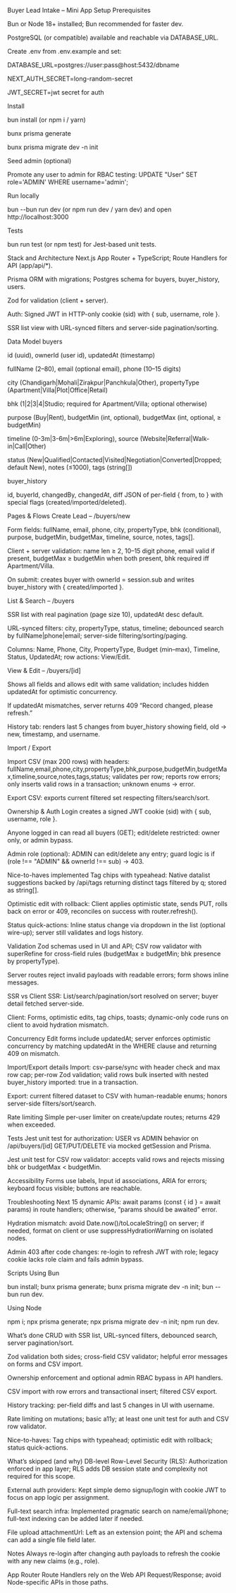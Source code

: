 Buyer Lead Intake – Mini App
Setup
Prerequisites

Bun or Node 18+ installed; Bun recommended for faster dev.

PostgreSQL (or compatible) available and reachable via DATABASE_URL.

Create .env from .env.example and set:

DATABASE_URL=postgres://user:pass@host:5432/dbname

NEXT_AUTH_SECRET=long-random-secret

JWT_SECRET=jwt secret for auth

Install

bun install (or npm i / yarn)

bunx prisma generate

bunx prisma migrate dev -n init

Seed admin (optional)

Promote any user to admin for RBAC testing:
UPDATE "User" SET role='ADMIN' WHERE username='admin';

Run locally

bun --bun run dev (or npm run dev / yarn dev) and open http://localhost:3000

Tests

bun run test (or npm test) for Jest-based unit tests.

Stack and Architecture
Next.js App Router + TypeScript; Route Handlers for API (app/api/*).

Prisma ORM with migrations; Postgres schema for buyers, buyer_history, users.

Zod for validation (client + server).

Auth: Signed JWT in HTTP-only cookie (sid) with { sub, username, role }.

SSR list view with URL-synced filters and server-side pagination/sorting.

Data Model
buyers

id (uuid), ownerId (user id), updatedAt (timestamp)

fullName (2–80), email (optional email), phone (10–15 digits)

city (Chandigarh|Mohali|Zirakpur|Panchkula|Other), propertyType (Apartment|Villa|Plot|Office|Retail)

bhk (1|2|3|4|Studio; required for Apartment/Villa; optional otherwise)

purpose (Buy|Rent), budgetMin (int, optional), budgetMax (int, optional, ≥ budgetMin)

timeline (0-3m|3-6m|>6m|Exploring), source (Website|Referral|Walk-in|Call|Other)

status (New|Qualified|Contacted|Visited|Negotiation|Converted|Dropped; default New), notes (≤1000), tags (string[])

buyer_history

id, buyerId, changedBy, changedAt, diff JSON of per-field { from, to } with special flags (created/imported/deleted).

Pages & Flows
Create Lead – /buyers/new

Form fields: fullName, email, phone, city, propertyType, bhk (conditional), purpose, budgetMin, budgetMax, timeline, source, notes, tags[].

Client + server validation: name len ≥ 2, 10–15 digit phone, email valid if present, budgetMax ≥ budgetMin when both present, bhk required iff Apartment/Villa.

On submit: creates buyer with ownerId = session.sub and writes buyer_history with { created/imported }.

List & Search – /buyers

SSR list with real pagination (page size 10), updatedAt desc default.

URL-synced filters: city, propertyType, status, timeline; debounced search by fullName|phone|email; server-side filtering/sorting/paging.

Columns: Name, Phone, City, PropertyType, Budget (min–max), Timeline, Status, UpdatedAt; row actions: View/Edit.

View & Edit – /buyers/[id]

Shows all fields and allows edit with same validation; includes hidden updatedAt for optimistic concurrency.

If updatedAt mismatches, server returns 409 “Record changed, please refresh.”

History tab: renders last 5 changes from buyer_history showing field, old → new, timestamp, and username.

Import / Export

Import CSV (max 200 rows) with headers: fullName,email,phone,city,propertyType,bhk,purpose,budgetMin,budgetMax,timeline,source,notes,tags,status; validates per row; reports row errors; only inserts valid rows in a transaction; unknown enums → error.

Export CSV: exports current filtered set respecting filters/search/sort.

Ownership & Auth
Login creates a signed JWT cookie (sid) with { sub, username, role }.

Anyone logged in can read all buyers (GET); edit/delete restricted: owner only, or admin bypass.

Admin role (optional): ADMIN can edit/delete any entry; guard logic is if (role !== "ADMIN" && ownerId !== sub) → 403.

Nice-to-haves implemented
Tag chips with typeahead: Native datalist suggestions backed by /api/tags returning distinct tags filtered by q; stored as string[].

Optimistic edit with rollback: Client applies optimistic state, sends PUT, rolls back on error or 409, reconciles on success with router.refresh().

Status quick-actions: Inline status change via dropdown in the list (optional wire-up); server still validates and logs history.

Validation
Zod schemas used in UI and API; CSV row validator with superRefine for cross-field rules (budgetMax ≥ budgetMin; bhk presence by propertyType).

Server routes reject invalid payloads with readable errors; form shows inline messages.

SSR vs Client
SSR: List/search/pagination/sort resolved on server; buyer detail fetched server-side.

Client: Forms, optimistic edits, tag chips, toasts; dynamic-only code runs on client to avoid hydration mismatch.

Concurrency
Edit forms include updatedAt; server enforces optimistic concurrency by matching updatedAt in the WHERE clause and returning 409 on mismatch.

Import/Export details
Import: csv-parse/sync with header check and max row cap; per-row Zod validation; valid rows bulk inserted with nested buyer_history imported: true in a transaction.

Export: current filtered dataset to CSV with human-readable enums; honors server-side filters/sort/search.

Rate limiting
Simple per-user limiter on create/update routes; returns 429 when exceeded.

Tests
Jest unit test for authorization: USER vs ADMIN behavior on /api/buyers/[id] GET/PUT/DELETE via mocked getSession and Prisma.

Jest unit test for CSV row validator: accepts valid rows and rejects missing bhk or budgetMax < budgetMin.

Accessibility
Forms use labels, Input id associations, ARIA for errors; keyboard focus visible; buttons are reachable.

Troubleshooting
Next 15 dynamic APIs: await params (const { id } = await params) in route handlers; otherwise, “params should be awaited” error.

Hydration mismatch: avoid Date.now()/toLocaleString() on server; if needed, format on client or use suppressHydrationWarning on isolated nodes.

Admin 403 after code changes: re-login to refresh JWT with role; legacy cookie lacks role claim and fails admin bypass.

Scripts
Using Bun

bun install; bunx prisma generate; bunx prisma migrate dev -n init; bun --bun run dev.

Using Node

npm i; npx prisma generate; npx prisma migrate dev -n init; npm run dev.

What’s done
CRUD with SSR list, URL-synced filters, debounced search, server pagination/sort.

Zod validation both sides; cross-field CSV validator; helpful error messages on forms and CSV import.

Ownership enforcement and optional admin RBAC bypass in API handlers.

CSV import with row errors and transactional insert; filtered CSV export.

History tracking: per-field diffs and last 5 changes in UI with username.

Rate limiting on mutations; basic a11y; at least one unit test for auth and CSV row validator.

Nice-to-haves: Tag chips with typeahead; optimistic edit with rollback; status quick-actions.

What’s skipped (and why)
DB-level Row-Level Security (RLS): Authorization enforced in app layer; RLS adds DB session state and complexity not required for this scope.

External auth providers: Kept simple demo signup/login with cookie JWT to focus on app logic per assignment.

Full-text search infra: Implemented pragmatic search on name/email/phone; full-text indexing can be added later if needed.

File upload attachmentUrl: Left as an extension point; the API and schema can add a single file field later.

Notes
Always re-login after changing auth payloads to refresh the cookie with any new claims (e.g., role).

App Router Route Handlers rely on the Web API Request/Response; avoid Node-specific APIs in those paths.
